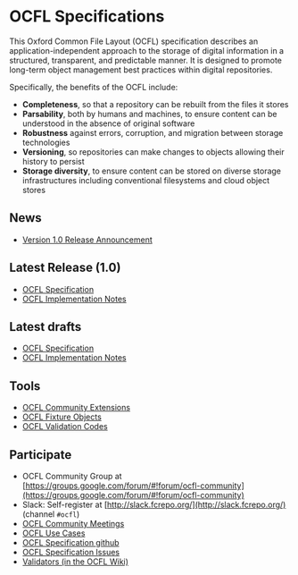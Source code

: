 # OCFL Specifications

This Oxford Common File Layout (OCFL) specification describes an application-independent approach to the storage of digital information in a structured, transparent, and predictable manner. It is designed to promote long-term object management best practices within digital repositories.

Specifically, the benefits of the OCFL include:
  * __Completeness__, so that a repository can be rebuilt from the files it stores
  * __Parsability__, both by humans and machines, to ensure content can be understood in the absence of original software
  * __Robustness__ against errors, corruption, and migration between storage technologies
  * __Versioning__, so repositories can make changes to objects allowing their history to persist
  * __Storage diversity__, to ensure content can be stored on diverse storage infrastructures including conventional filesystems and cloud object stores

## News
  * [Version 1.0 Release Announcement](/news/)

## Latest Release (1.0)
  * [OCFL Specification](1.0/spec/)
  * [OCFL Implementation Notes](1.0/implementation-notes/)

## Latest drafts

  * [OCFL Specification](draft/spec/)
  * [OCFL Implementation Notes](draft/implementation-notes/)
  
## Tools
  * [OCFL Community Extensions](https://github.com/OCFL/extensions)
  * [OCFL Fixture Objects](https://github.com/OCFL/fixtures)
  * [OCFL Validation Codes](https://ocfl.io/validation/validation-codes.html)

## Participate

  * OCFL Community Group at [https://groups.google.com/forum/#!forum/ocfl-community](https://groups.google.com/forum/#!forum/ocfl-community)
  * Slack: Self-register at [http://slack.fcrepo.org/](http://slack.fcrepo.org/) (channel `#ocfl`)
  * [OCFL Community Meetings](https://github.com/OCFL/spec/wiki/Community-Meetings)
  * [OCFL Use Cases](https://github.com/OCFL/Use-Cases/issues)
  * [OCFL Specification github](https://github.com/OCFL/spec)
  * [OCFL Specification Issues](https://github.com/OCFL/spec/issues)
  * [Validators (in the OCFL Wiki)](https://github.com/OCFL/spec/wiki/Implementations#validators)


